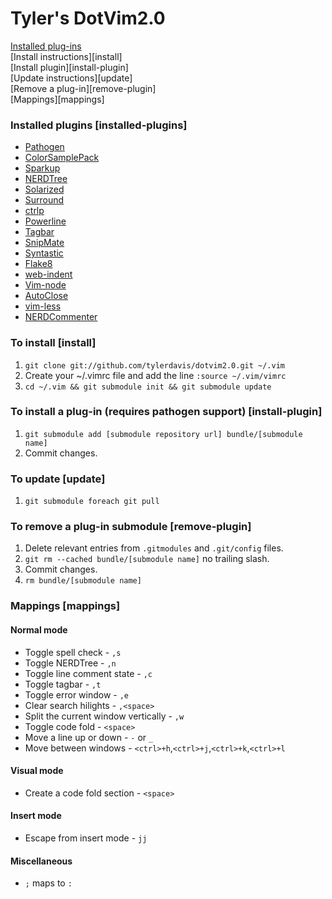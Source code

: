 # Tyler's DotVim2.0

[Installed plug-ins](installed-plugins)  
[Install instructions][install]  
[Install plugin][install-plugin]  
[Update instructions][update]  
[Remove a plug-in][remove-plugin]  
[Mappings][mappings]


### Installed plugins [installed-plugins]
* [Pathogen](https://github.com/tpope/vim-pathogen)
* [ColorSamplePack](http://www.vim.org/scripts/script.php?script_id=625)
* [Sparkup](https://github.com/rstacruz/sparkup)
* [NERDTree](https://github.com/scrooloose/nerdtree)
* [Solarized](https://github.com/altercation/vim-colors-solarized)
* [Surround](https://github.com/tpope/vim-surround)
* [ctrlp](https://github.com/kien/ctrlp.vim/)
* [Powerline](https://github.com/Lokaltog/vim-powerline)
* [Tagbar](https://github.com/majutsushi/tagbar/)
* [SnipMate](https://github.com/tylerdavis/snipmate.vim)
* [Syntastic](https://github.com/scrooloose/syntastic)
* [Flake8](https://github.com/nvie/vim-flake8)
* [web-indent](http://www.vim.org/scripts/script.php?script_id=3081)
* [Vim-node](https://github.com/guileen/vim-node)
* [AutoClose](https://github.com/vim-scripts/autoclose)
* [vim-less](https://github.com/groenewege/vim-less)
* [NERDCommenter](https://github.com/scrooloose/nerdcommenter)

### To install [install]
1. `git clone git://github.com/tylerdavis/dotvim2.0.git ~/.vim`
2. Create your ~/.vimrc file and add the line `:source ~/.vim/vimrc`
3. `cd ~/.vim && git submodule init && git submodule update`

### To install a plug-in (requires pathogen support) [install-plugin]
1. `git submodule add [submodule repository url] bundle/[submodule name]`
2. Commit changes.

### To update [update]
1. `git submodule foreach git pull`

### To remove a plug-in submodule [remove-plugin]
1. Delete relevant entries from `.gitmodules` and `.git/config` files.
2. `git rm --cached bundle/[submodule name]` no trailing slash.
3. Commit changes.
4. `rm bundle/[submodule name]`

### Mappings [mappings]

#### Normal mode
* Toggle spell check - `,s`
* Toggle NERDTree - `,n`
* Toggle line comment state - `,c`
* Toggle tagbar - `,t`
* Toggle error window - `,e`
* Clear search hilights - `,<space>`
* Split the current window vertically - `,w`
* Toggle code fold - `<space>`
* Move a line up or down - `-` or `_`
* Move between windows - `<ctrl>+h`,`<ctrl>+j`,`<ctrl>+k`,`<ctrl>+l`  

#### Visual mode
* Create a code fold section - `<space>`

#### Insert mode
* Escape from insert mode - `jj`

#### Miscellaneous
* `;` maps to `:`
